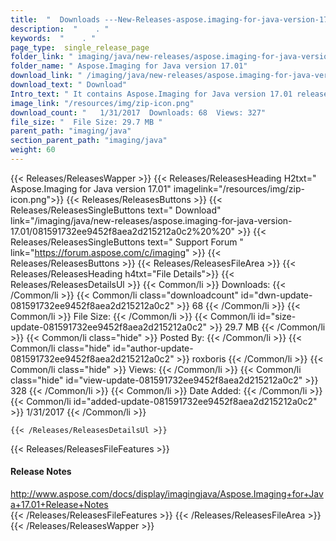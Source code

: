 ```yaml
---
title:  "  Downloads ---New-Releases-aspose.imaging-for-java-version-17.01 . " 
description:  "    . " 
keywords:  "    . " 
page_type:  single_release_page
folder_link: " imaging/java/new-releases/aspose.imaging-for-java-version-17.01/"
folder_name: " Aspose.Imaging for Java version 17.01"
download_link: " /imaging/java/new-releases/aspose.imaging-for-java-version-17.01/081591732ee9452f8aea2d215212a0c2"
download_text: " Download"
Intro_text: " It contains Aspose.Imaging for Java version 17.01 release."
image_link: "/resources/img/zip-icon.png"
download_count: "   1/31/2017  Downloads: 68  Views: 327"
file_size: "  File Size: 29.7 MB "
parent_path: "imaging/java"
section_parent_path: "imaging/java"
weight: 60 
---
```


{{< Releases/ReleasesWapper >}}
  {{< Releases/ReleasesHeading H2txt=" Aspose.Imaging for Java version 17.01" imagelink="/resources/img/zip-icon.png">}}
  {{< Releases/ReleasesButtons >}}
    {{< Releases/ReleasesSingleButtons text=" Download" link="/imaging/java/new-releases/aspose.imaging-for-java-version-17.01/081591732ee9452f8aea2d215212a0c2%20%20" >}}
    {{< Releases/ReleasesSingleButtons text=" Support Forum " link="https://forum.aspose.com/c/imaging" >}}
  {{< Releases/ReleasesButtons >}}
  {{< Releases/ReleasesFileArea >}}
    {{< Releases/ReleasesHeading h4txt="File Details">}}
    {{< Releases/ReleasesDetailsUl >}}
            {{< Common/li  >}} Downloads: {{< /Common/li >}} 
      {{< Common/li class="downloadcount" id="dwn-update-081591732ee9452f8aea2d215212a0c2" >}} 68 {{< /Common/li >}} 
      {{< Common/li  >}} File Size: {{< /Common/li >}} 
      {{< Common/li id="size-update-081591732ee9452f8aea2d215212a0c2" >}} 29.7 MB {{< /Common/li >}} 
      {{< Common/li  class="hide" >}} Posted By: {{< /Common/li >}} 
      {{< Common/li class="hide" id="author-update-081591732ee9452f8aea2d215212a0c2" >}} roxboris {{< /Common/li >}} 
      {{< Common/li class="hide"  >}} Views: {{< /Common/li >}} 
      {{< Common/li class="hide" id="view-update-081591732ee9452f8aea2d215212a0c2" >}} 328 {{< /Common/li >}} 
      {{< Common/li  >}} Date Added: {{< /Common/li >}} 
      {{< Common/li id="added-update-081591732ee9452f8aea2d215212a0c2" >}} 1/31/2017 {{< /Common/li >}} 

    {{< /Releases/ReleasesDetailsUl >}}

  {{< Releases/ReleasesFileFeatures >}}
      <h4>Release Notes</h4><div><a href="http://www.aspose.com/docs/display/imagingjava/Aspose.Imaging+for+Java+17.01+Release+Notes">http://www.aspose.com/docs/display/imagingjava/Aspose.Imaging+for+Java+17.01+Release+Notes</a></div>
  {{< /Releases/ReleasesFileFeatures >}}
 {{< /Releases/ReleasesFileArea >}}
{{< /Releases/ReleasesWapper >}}


